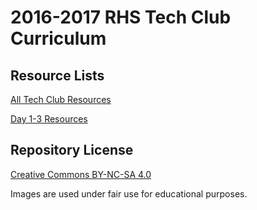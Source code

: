 # 2016-2017 RHS Tech Club Curriculum
## Resource Lists
[All Tech Club Resources](TechClub-General-Resources.md)

[Day 1-3 Resources](TechClub-Day1_Day3-RESOURCES.md)

## Repository License
[Creative Commons BY-NC-SA 4.0](https://github.com/siliconninja/TechClub-Curriculum-16-17/tree/master/LICENSE)

Images are used under fair use for educational purposes.
